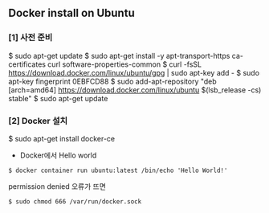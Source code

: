 ## Docker install on Ubuntu

### [1] 사전 준비

$ sudo apt-get update
$ sudo apt-get install -y apt-transport-https ca-certificates curl software-properties-common
$ curl -fsSL https://download.docker.com/linux/ubuntu/gpg | sudo apt-key add -
$ sudo apt-key fingerprint 0EBFCD88
$  sudo add-apt-repository "deb [arch=amd64] https://download.docker.com/linux/ubuntu $(lsb_release -cs) stable"
$ sudo apt-get update

### [2] Docker 설치

$ sudo apt-get install docker-ce

- Docker에서 Hello world
```
$ docker container run ubuntu:latest /bin/echo 'Hello World!'
```
permission denied 오류가 뜨면
```
$ sudo chmod 666 /var/run/docker.sock
```
